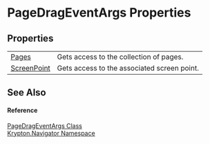 # PageDragEventArgs Properties




## Properties
<table>
<tr>
<td><a href="8c37b0cb-0040-7f16-a9a6-72b2205c036e.md">Pages</a></td>
<td>Gets access to the collection of pages.</td></tr>
<tr>
<td><a href="56c5833b-990d-bdb4-bff7-fe2ac1ab560d.md">ScreenPoint</a></td>
<td>Gets access to the associated screen point.</td></tr>
</table>

## See Also


#### Reference
<a href="51334ef5-3ae7-b79e-b405-c69e56bc955f.md">PageDragEventArgs Class</a>  
<a href="a21ac074-d119-3dc6-bd1c-d3a12c0128bc.md">Krypton.Navigator Namespace</a>  

